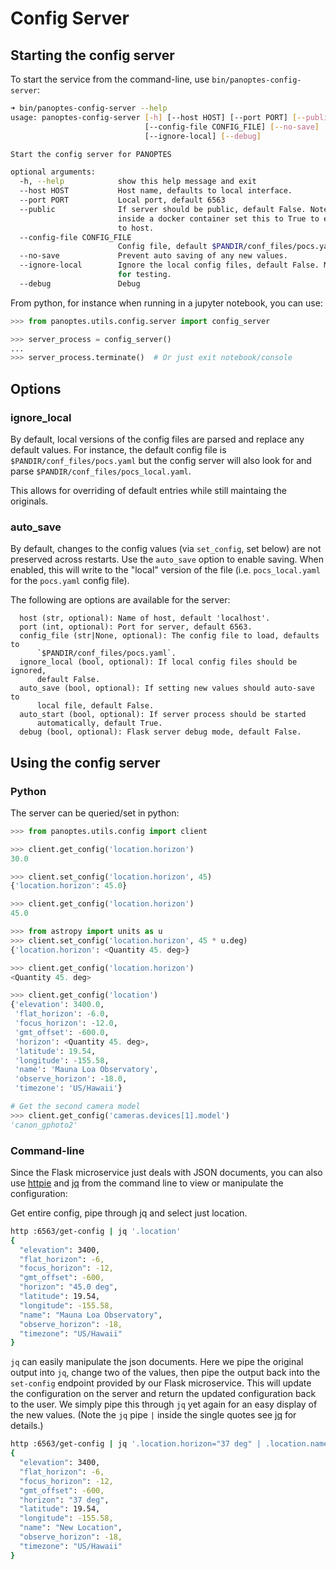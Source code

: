 # Config Server

## Starting the config server

To start the service from the command-line, use `bin/panoptes-config-server`:

```bash
➜ bin/panoptes-config-server --help
usage: panoptes-config-server [-h] [--host HOST] [--port PORT] [--public]
                              [--config-file CONFIG_FILE] [--no-save]
                              [--ignore-local] [--debug]

Start the config server for PANOPTES

optional arguments:
  -h, --help            show this help message and exit
  --host HOST           Host name, defaults to local interface.
  --port PORT           Local port, default 6563
  --public              If server should be public, default False. Note:
                        inside a docker container set this to True to expose
                        to host.
  --config-file CONFIG_FILE
                        Config file, default $PANDIR/conf_files/pocs.yaml
  --no-save             Prevent auto saving of any new values.
  --ignore-local        Ignore the local config files, default False. Mostly
                        for testing.
  --debug               Debug
```

From python, for instance when running in a jupyter notebook, you can use:

```python
>>> from panoptes.utils.config.server import config_server

>>> server_process = config_server()
...
>>> server_process.terminate()  # Or just exit notebook/console
```

## Options

### ignore_local

By default, local versions of the config files are parsed and replace any default
values. For instance, the default config file is `$PANDIR/conf_files/pocs.yaml` but
the config server will also look for and parse `$PANDIR/conf_files/pocs_local.yaml`.

This allows for overriding of default entries while still maintaing the originals.

### auto_save

By default, changes to the config values (via `set_config`, set below) are not
preserved across restarts. Use the `auto_save` option to enable saving. When
enabled, this will write to the "local" version of the file (i.e. `pocs_local.yaml`
for the `pocs.yaml` config file).

The following are options are available for the server:

```
  host (str, optional): Name of host, default 'localhost'.
  port (int, optional): Port for server, default 6563.
  config_file (str|None, optional): The config file to load, defaults to
      `$PANDIR/conf_files/pocs.yaml`.
  ignore_local (bool, optional): If local config files should be ignored,
      default False.
  auto_save (bool, optional): If setting new values should auto-save to
      local file, default False.
  auto_start (bool, optional): If server process should be started
      automatically, default True.
  debug (bool, optional): Flask server debug mode, default False.
```

## Using the config server

### Python

The server can be queried/set in python:

```python
>>> from panoptes.utils.config import client

>>> client.get_config('location.horizon')
30.0

>>> client.set_config('location.horizon', 45)
{'location.horizon': 45.0}

>>> client.get_config('location.horizon')
45.0

>>> from astropy import units as u
>>> client.set_config('location.horizon', 45 * u.deg)
{'location.horizon': <Quantity 45. deg>}

>>> client.get_config('location.horizon')
<Quantity 45. deg>

>>> client.get_config('location')
{'elevation': 3400.0,
 'flat_horizon': -6.0,
 'focus_horizon': -12.0,
 'gmt_offset': -600.0,
 'horizon': <Quantity 45. deg>,
 'latitude': 19.54,
 'longitude': -155.58,
 'name': 'Mauna Loa Observatory',
 'observe_horizon': -18.0,
 'timezone': 'US/Hawaii'}

# Get the second camera model
>>> client.get_config('cameras.devices[1].model')
'canon_gphoto2'
```

### Command-line

Since the Flask microservice just deals with JSON documents, you can also use
[httpie](https://httpie.org/) and [jq](https://stedolan.github.io/jq/) from the command line to view
or manipulate the configuration:

Get entire config, pipe through jq and select just location.

```bash
http :6563/get-config | jq '.location'
{
  "elevation": 3400,
  "flat_horizon": -6,
  "focus_horizon": -12,
  "gmt_offset": -600,
  "horizon": "45.0 deg",
  "latitude": 19.54,
  "longitude": -155.58,
  "name": "Mauna Loa Observatory",
  "observe_horizon": -18,
  "timezone": "US/Hawaii"
}
```

`jq` can easily manipulate the json documents. Here we pipe the original output into `jq`, change two of the values, then pipe
the output back into the `set-config` endpoint provided by our Flask microservice. This will update the configuration on the server
and return the updated configuration back to the user. We simply pipe this through `jq` yet again for an easy display of the new values.
(Note the `jq` pipe `|` inside the single quotes see [jq](https://stedolan.github.io/jg/) for details.)

```bash
http :6563/get-config | jq '.location.horizon="37 deg" | .location.name="New Location"' | http :6563/set-config | jq '.location'
{
  "elevation": 3400,
  "flat_horizon": -6,
  "focus_horizon": -12,
  "gmt_offset": -600,
  "horizon": "37 deg",
  "latitude": 19.54,
  "longitude": -155.58,
  "name": "New Location",
  "observe_horizon": -18,
  "timezone": "US/Hawaii"
}
```
